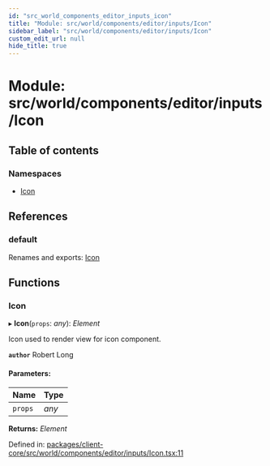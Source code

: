 ```yaml
---
id: "src_world_components_editor_inputs_icon"
title: "Module: src/world/components/editor/inputs/Icon"
sidebar_label: "src/world/components/editor/inputs/Icon"
custom_edit_url: null
hide_title: true
---
```


# Module: src/world/components/editor/inputs/Icon

## Table of contents

### Namespaces

- [Icon](src_world_components_editor_inputs_icon.icon.md)

## References

### default

Renames and exports: [Icon](src_world_components_editor_inputs_icon.md#icon)

## Functions

### Icon

▸ **Icon**(`props`: *any*): *Element*

Icon used to render view for icon component.

**`author`** Robert Long

#### Parameters:

| Name | Type |
| :------ | :------ |
| `props` | *any* |

**Returns:** *Element*

Defined in: [packages/client-core/src/world/components/editor/inputs/Icon.tsx:11](https://github.com/xr3ngine/xr3ngine/blob/7e8e151f1/packages/client-core/src/world/components/editor/inputs/Icon.tsx#L11)
